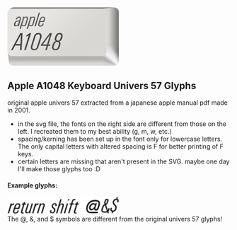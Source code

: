 ###
<div>
  <img
      src="https://github.com/sabuya1/a1048-keyboard-glyphs/blob/main/example_images/APPLE%20A1048.png?raw=true" 
      width=50%
      title="My Image"
      alt="My Image"
	  justify-content:"center"
  />

## Apple A1048 Keyboard Univers 57 Glyphs
original apple univers 57 extracted from a japanese apple manual pdf made in 2001.<br>
* in the svg file, the fonts on the right side are different from those on the left. I recreated them to my best ability (g, m, w, etc.)
* spacing/kerning has been set up in the font only for lowercase letters. The only capital letters with altered spacing is F for better printing of F keys.
* certain letters are missing that aren't present in the SVG. maybe one day I'll make those glyphs too :D

#### Example glyphs:
<div>
  <img
      src="https://raw.githubusercontent.com/sabuya1/a1048-keyboard-glyphs/refs/heads/main/example_images/sample_text.svg" 
      width=50%
      title="My Image"
      alt="My Image"
	  justify-content:"center"
  />
  </div>
  The @, &, and $ symbols are different from the original univers 57 glyphs!